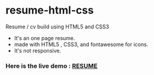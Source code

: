 # resume-html-css
Resume / cv build using HTML5 and CSS3
- It's an one page resume.
- made with HTML5 , CSS3, and fontawesome for icons.
- It's not responsive.
### Here is the live demo :  [RESUME](https://tanmay-barvi-resume.netlify.app/)
